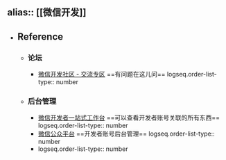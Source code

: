 alias:: [[微信开发]]
---

- ## Reference
	- ### 论坛
		- [微信开发社区 - 交流专区](https://developers.weixin.qq.com/community/develop/mixflow) ==有问题在这儿问==
		  logseq.order-list-type:: number
	- ### 后台管理
		- [微信开发者一站式工作台](https://developers.weixin.qq.com/platform/) ==可以查看开发者账号关联的所有东西==
		  logseq.order-list-type:: number
		- [微信公众平台](https://mp.weixin.qq.com/) ==开发者账号后台管理==
		  logseq.order-list-type:: number
		- logseq.order-list-type:: number